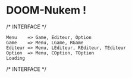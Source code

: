 # DOOM-Nukem !

/* 	INTERFACE 	*/

	Menu 	=> Game, Editeur, Option
	Game 	=> Menu, LGame, RGame
	Editeur	=> Menu, LEditeur, REditeur, TEditeur
	Option	=> Menu, COption, TOption
	Loading

/*	 INTERFACE 	*/

